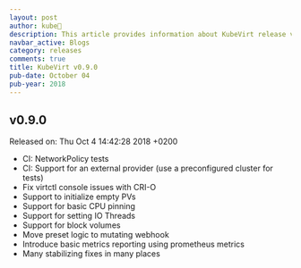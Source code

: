 ```yaml
---
layout: post
author: kube🤖
description: This article provides information about KubeVirt release v0.9.0 changes
navbar_active: Blogs
category: releases
comments: true
title: KubeVirt v0.9.0
pub-date: October 04
pub-year: 2018
---
```



## v0.9.0

Released on: Thu Oct 4 14:42:28 2018 +0200

- CI: NetworkPolicy tests
- CI: Support for an external provider (use a preconfigured cluster for tests)
- Fix virtctl console issues with CRI-O
- Support to initialize empty PVs
- Support for basic CPU pinning
- Support for setting IO Threads
- Support for block volumes
- Move preset logic to mutating webhook
- Introduce basic metrics reporting using prometheus metrics
- Many stabilizing fixes in many places
